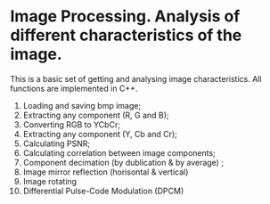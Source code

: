 # Image Processing. Analysis of different characteristics of the image.
This is a basic set of getting and analysing image characteristics. All functions are implemented in C++. 

1) Loading and saving bmp image;
2) Extracting any component (R, G and B);
3) Converting RGB to YCbCr;
4) Extracting any component (Y, Cb and Cr);
5) Calculating PSNR;
6) Calculating correlation between image components;
7) Component decimation (by dublication & by average) ;
8) Image mirror reflection (horisontal & vertical)
9) Image rotating
10) Differential Pulse-Code Modulation (DPCM)
